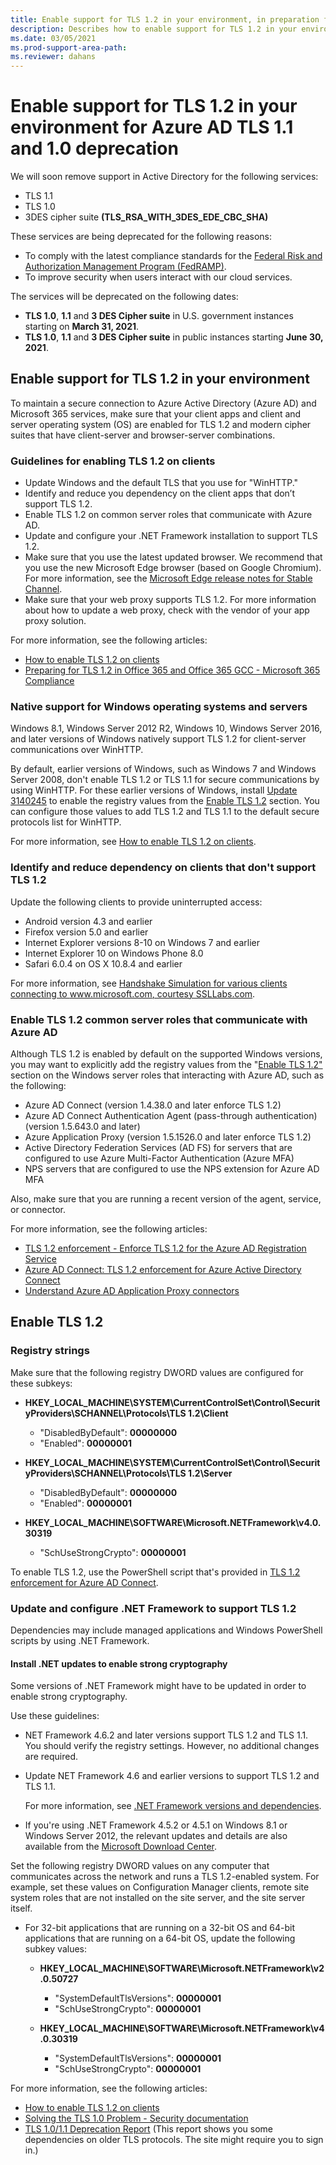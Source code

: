 ```yaml
---
title: Enable support for TLS 1.2 in your environment, in preparation for upcoming Azure AD TLS 1.0/1.1 deprecation
description: Describes how to enable support for TLS 1.2 in your environment, in preparation for upcoming Azure AD TLS 1.0/1.1 deprecation.
ms.date: 03/05/2021
ms.prod-support-area-path: 
ms.reviewer: dahans
---
```

# Enable support for TLS 1.2 in your environment for Azure AD TLS 1.1 and 1.0 deprecation

We will soon remove support in Active Directory for the following services:

- TLS 1.1
- TLS 1.0
- 3DES cipher suite **(TLS_RSA_WITH_3DES_EDE_CBC_SHA)**

These services are being deprecated for the following reasons:

- To comply with the latest compliance standards for the [Federal Risk and Authorization Management Program (FedRAMP)](https://www.fedramp.gov/).
- To improve security when users interact with our cloud services.

The services will be deprecated on the following dates:

- **TLS 1.0**, **1.1** and **3 DES Cipher suite** in U.S. government instances starting on **March 31, 2021**.
- **TLS 1.0**, **1.1** and **3 DES Cipher suite** in public instances starting **June 30, 2021**.

## Enable support for TLS 1.2 in your environment

To maintain a secure connection to Azure Active Directory (Azure AD) and Microsoft 365 services, make sure that your client apps and client and server operating system (OS) are enabled for TLS 1.2 and modern cipher suites that have client-server and browser-server combinations.

### Guidelines for enabling TLS 1.2 on clients

- Update Windows and the default TLS that you use for "WinHTTP."
- Identify and reduce you dependency on the client apps that don’t support TLS 1.2.
- Enable TLS 1.2 on common server roles that communicate with Azure AD.
- Update and configure your .NET Framework installation to support TLS 1.2.
- Make sure that you use the latest updated browser. We recommend that you use the new Microsoft Edge browser (based on Google Chromium). For more information, see the [Microsoft Edge release notes for Stable Channel](https://docs.microsoft.com/deployedge/microsoft-edge-relnote-stable-channel).
- Make sure that your web proxy supports TLS 1.2. For more information about how to update a web proxy, check with the vendor of your app proxy solution.

For more information, see the following articles:

- [How to enable TLS 1.2 on clients](https://docs.microsoft.com/mem/configmgr/core/plan-design/security/enable-tls-1-2-client)
- [Preparing for TLS 1.2 in Office 365 and Office 365 GCC - Microsoft 365 Compliance](https://docs.microsoft.com/microsoft-365/compliance/prepare-tls-1.2-in-office-365)

### Native support for Windows operating systems and servers

Windows 8.1, Windows Server 2012 R2, Windows 10, Windows Server 2016, and later versions of Windows natively support TLS 1.2 for client-server communications over WinHTTP.

By default, earlier versions of Windows, such as Windows 7 and Windows Server 2008, don't enable TLS 1.2 or TLS 1.1 for secure communications by using WinHTTP. For these earlier versions of Windows, install [Update 3140245](https://support.microsoft.com/help/3140245) to enable the registry values from the [Enable TLS 1.2](#enable-tls-12) section. You can configure those values to add TLS 1.2 and TLS 1.1 to the default secure protocols list for WinHTTP.

For more information, see [How to enable TLS 1.2 on clients](https://docs.microsoft.com/mem/configmgr/core/plan-design/security/enable-tls-1-2-client).

### Identify and reduce dependency on clients that don't support TLS 1.2

Update the following clients to provide uninterrupted access:

- Android version 4.3 and earlier
- Firefox version 5.0 and earlier
- Internet Explorer versions 8-10 on Windows 7 and earlier
- Internet Explorer 10 on Windows Phone 8.0
- Safari 6.0.4 on OS X 10.8.4 and earlier

For more information, see [Handshake Simulation for various clients connecting to www.microsoft.com, courtesy SSLLabs.com](https://docs.microsoft.com/security/engineering/solving-tls1-problem#appendix-a-handshake-simulation).

### Enable TLS 1.2 common server roles that communicate with Azure AD

Although TLS 1.2 is enabled by default on the supported Windows versions, you may want to explicitly add the registry values from the "[Enable TLS 1.2"](#enable-tls-12) section on the Windows server roles that interacting with Azure AD, such as the following:

- Azure AD Connect (version 1.4.38.0 and later enforce TLS 1.2) 
- Azure AD Connect Authentication Agent (pass-through authentication) (version 1.5.643.0 and later)
- Azure Application Proxy (version 1.5.1526.0 and later enforce TLS 1.2)
- Active Directory Federation Services (AD FS) for servers that are configured to use Azure Multi-Factor Authentication (Azure MFA)
- NPS servers that are configured to use the NPS extension for Azure AD MFA

Also, make sure that you are running a recent version of the agent, service, or connector.

For more information, see the following articles:

- [TLS 1.2 enforcement - Enforce TLS 1.2 for the Azure AD Registration Service](https://docs.microsoft.com/azure/active-directory/devices/reference-device-registration-tls-1-2)
- [Azure AD Connect: TLS 1.2 enforcement for Azure Active Directory Connect](https://docs.microsoft.com/azure/active-directory/hybrid/reference-connect-tls-enforcement)
- [Understand Azure AD Application Proxy connectors](https://docs.microsoft.com/azure/active-directory/manage-apps/application-proxy-connectors#requirements-and-deployment)

## Enable TLS 1.2

### Registry strings

Make sure that the following registry DWORD values are configured for these subkeys:

- **HKEY_LOCAL_MACHINE\SYSTEM\CurrentControlSet\Control\SecurityProviders\SCHANNEL\Protocols\TLS 1.2\Client**

  - "DisabledByDefault": **00000000**
  - "Enabled": **00000001**
- **HKEY_LOCAL_MACHINE\SYSTEM\CurrentControlSet\Control\SecurityProviders\SCHANNEL\Protocols\TLS 1.2\Server**

  - "DisabledByDefault": **00000000**
  - "Enabled": **00000001**
- **HKEY_LOCAL_MACHINE\SOFTWARE\Microsoft.NETFramework\v4.0.30319**
  - "SchUseStrongCrypto": **00000001**

To enable TLS 1.2, use the PowerShell script that's provided in [TLS 1.2 enforcement for Azure AD Connect](https://docs.microsoft.com/azure/active-directory/hybrid/reference-connect-tls-enforcement).

### Update and configure .NET Framework to support TLS 1.2

Dependencies may include managed applications and Windows PowerShell scripts by using .NET Framework.

#### Install .NET updates to enable strong cryptography

Some versions of .NET Framework might have to be updated in order to enable strong cryptography.

Use these guidelines:

- NET Framework 4.6.2 and later versions support TLS 1.2 and TLS 1.1. You should verify the registry settings. However, no additional changes are required.

- Update NET Framework 4.6 and earlier versions to support TLS 1.2 and TLS 1.1.

  For more information, see [.NET Framework versions and dependencies](https://docs.microsoft.com/dotnet/framework/migration-guide/versions-and-dependencies).

- If you're using .NET Framework 4.5.2 or 4.5.1 on Windows 8.1 or Windows Server 2012, the relevant updates and details are also available from the [Microsoft Download Center](https://www.microsoft.com/download/details.aspx?id=42883).

Set the following registry DWORD values  on any computer that communicates across the network and runs a TLS 1.2-enabled system. For example, set these values on Configuration Manager clients, remote site system roles that are not installed on the site server, and the site server itself.

- For 32-bit applications that are running on a 32-bit OS and 64-bit applications that are running on a 64-bit OS, update the following subkey values:

  - **HKEY_LOCAL_MACHINE\SOFTWARE\Microsoft\.NETFramework\v2.0.50727**

    - "SystemDefaultTlsVersions": **00000001**
    - "SchUseStrongCrypto": **00000001**
  
  - **HKEY_LOCAL_MACHINE\SOFTWARE\Microsoft\.NETFramework\v4.0.30319**

    - "SystemDefaultTlsVersions": **00000001**
    - "SchUseStrongCrypto": **00000001**

For more information, see the following articles:

- [How to enable TLS 1.2 on clients](https://docs.microsoft.com/mem/configmgr/core/plan-design/security/enable-tls-1-2-client)
- [Solving the TLS 1.0 Problem - Security documentation](https://docs.microsoft.com/security/engineering/solving-tls1-problem)
- [TLS 1.0/1.1 Deprecation Report](https://servicetrust.microsoft.com/AdminPage/TlsDeprecationReport/Download) (This report shows you some dependencies on older TLS protocols. The site might require you to sign in.)
